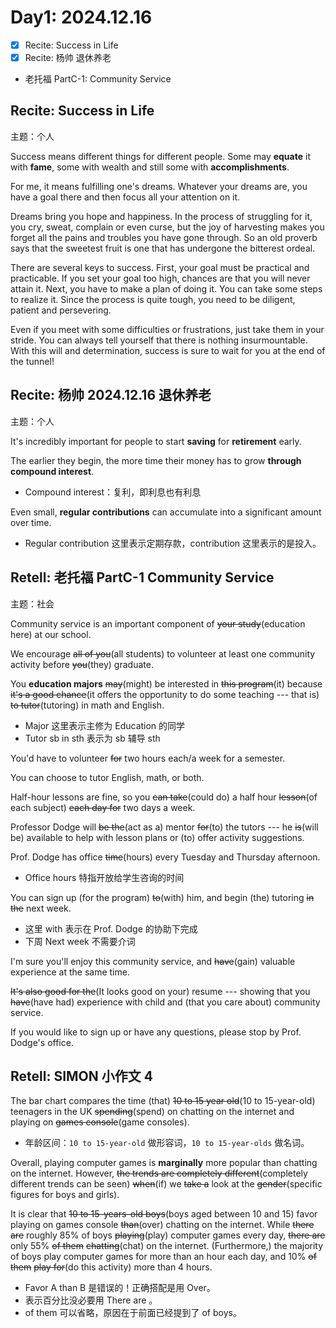 
# Day1: 2024.12.16

- [x] Recite: Success in Life
- [x] Recite: 杨帅 退休养老
- 老托福 PartC-1: Community Service


## Recite: Success in Life

主题：个人

Success means different things for different people.
Some may **equate** it with **fame**, some with wealth and still some
with **accomplishments**.

For me, it means fulfilling one's dreams. Whatever your dreams are, you
have a goal there and then focus all your attention on it.

Dreams bring you hope and happiness. In the process of struggling for it,
you cry, sweat, complain or even curse, but the joy of harvesting makes
you forget all the pains and troubles you have gone through. So an old
proverb says that the sweetest fruit is one that has undergone the
bitterest ordeal.

There are several keys to success. First, your goal must be practical and
practicable. If you set your goal too high, chances are that you will never
attain it. Next, you have to make a plan of doing it. You can take some
steps to realize it. Since the process is quite tough, you need to be
diligent, patient and persevering.

Even if you meet with some difficulties or frustrations, just take them in
your stride. You can always tell yourself that there is nothing
insurmountable. With this will and determination, success is sure to wait
for you at the end of the tunnel!


## Recite: 杨帅 2024.12.16 退休养老

主题：个人

It's incredibly important for people to start **saving** for **retirement** early.

The earlier they begin, the more time their money has to grow **through** **compound interest**.

- Compound interest：复利，即利息也有利息

Even small, **regular contributions** can accumulate into a significant amount over time.

- Regular contribution 这里表示定期存款，contribution 这里表示的是投入。

## Retell: 老托福 PartC-1 Community Service

主题：社会

Community service is an important component of ~~your study~~(education here) at our school.

We encourage ~~all of you~~(all students) to volunteer at least one community activity before ~~you~~(they) graduate.

You **education majors** ~~may~~(might) be interested in ~~this program~~(it) 
because ~~it's a good chance~~(it offers the opportunity to do some teaching --- that is) 
~~to tutor~~(tutoring) in math and English.

- Major 这里表示主修为 Education 的同学
- Tutor sb in sth 表示为 sb 辅导 sth

You'd have to volunteer ~~for~~ two hours each/a week for a semester.

You can choose to tutor English, math, or both.

Half-hour lessons are fine, so you ~~can take~~(could do) a half hour ~~lesson~~(of each subject) ~~each day for~~ two days a week.

Professor Dodge will ~~be the~~(act as a) mentor ~~for~~(to) the tutors ---
he ~~is~~(will be) available to help with lesson plans or (to) offer activity suggestions.

Prof. Dodge has office ~~time~~(hours) every Tuesday and Thursday afternoon.

- Office hours 特指开放给学生咨询的时间

You can sign up (for the program) ~~to~~(with) him, and begin (the) tutoring ~~in the~~ next week.

- 这里 with 表示在 Prof. Dodge 的协助下完成
- 下周 Next week 不需要介词

I'm sure you'll enjoy this community service, and ~~have~~(gain) valuable
experience at the same time.

~~It's also good for the~~(It looks good on your) resume ---
showing that you ~~have~~(have had) experience with child and (that you care about) community service.

If you would like to sign up or have any questions,
please stop by Prof. Dodge's office.

## Retell: SIMON 小作文 4

The bar chart compares the time (that) ~~10 to 15 year old~~(10 to 15-year-old) teenagers in the UK ~~spending~~(spend) on
chatting on the internet and playing on ~~games console~~(game consoles).

- 年龄区间：`10 to 15-year-old` 做形容词，`10 to 15-year-olds` 做名词。

Overall, playing computer games is **marginally** more popular than chatting on the internet.
However, ~~the trends are completely different~~(completely different trends can be seen) ~~when~~(if) we ~~take a~~ look at the ~~gender~~(specific figures for boys and girls).

It is clear that ~~10 to 15-years-old boys~~(boys aged between 10 and 15) 
favor playing on games console
~~than~~(over) chatting on the internet.
While ~~there are~~ roughly 85% of boys ~~playing~~(play) computer games every day,
~~there are~~ only 55% ~~of them~~ ~~chatting~~(chat) on the internet.
(Furthermore,) the majority of boys play computer games for more than an hour each day,
and 10% ~~of them~~ ~~play for~~(do this activity) more than 4 hours.

- Favor A than B 是错误的！正确搭配是用 Over。
- 表示百分比没必要用 There are 。
- of them 可以省略，原因在于前面已经提到了 of boys。


